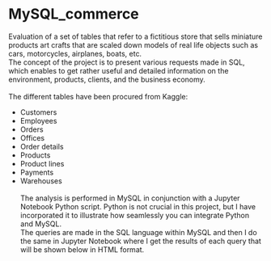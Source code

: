 # MySQL_commerce

Evaluation of a set of tables that refer to a fictitious store that sells miniature products art crafts that are scaled down models of real life objects such as cars, motorcycles, airplanes, boats, etc.<br>
The concept of the project is to present various requests made in SQL, which enables to get rather useful and detailed information on the environment, products, clients, and the business economy.<br><br>
The different tables have been procured from Kaggle:
- Customers
- Employees
- Orders
- Offices
- Order details
- Products
- Product lines
- Payments
- Warehouses<br><br>
The analysis is performed in MySQL in conjunction with a Jupyter Notebook Python script. Python is not crucial in this project, but I have incorporated it to illustrate how seamlessly you can integrate Python and MySQL.<br>
The queries are made in the SQL language within MySQL and then I do the same in Jupyter Notebook where I get the results of each query that will be shown below in HTML format.<br>
